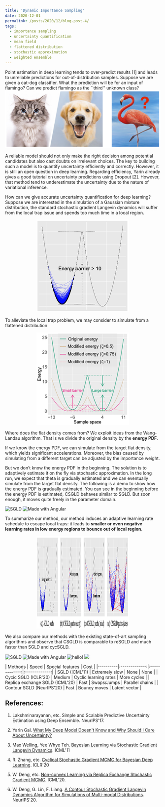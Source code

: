 ```yaml
---
title: 'Dynamic Importance Sampling'
date: 2020-12-01
permalink: /posts/2020/12/blog-post-4/
tags:
  - importance sampling
  - uncertainty quantification
  - mean field
  - flattened distribution
  - stochastic approximation
  - weighted ensemble
---
```


Point estimation in deep learning tends to over-predict results [1] and leads to unreliable predictions for out-of-distribution samples. Suppose we are given a cat-dog classifier. What the prediction will be for an input of flamingo? Can we predict flamingo as the ``third'' unknown class?
![Over-prediction in deep learning](/images/cat_dog.png)


A reliable model should not only make the right decision among potential candidates but also cast doubts on irrelevant choices. The key to building such a model is to quantify uncertainty efficiently and correctly. However, it is still an open question in deep learning. Regarding efficiency, Yarin already gives a good tutorial on uncertainty predictions using Dropout [2]. However, that method tend to underestimate the uncertainty due to the nature of variational inference. 


How can we give accurate uncertainty quantification for deep learning? Suppose we are interested in the simulation of a Gaussian mixture distribution, the standard stochastic gradient Langevin dynamics will suffer from the local trap issue and spends too much time in a local region.  

<p align="center">
    <img src="/images/original_density.png" width="300" height="300" />
</p>


To alleviate the local trap problem, we may consider to simulate from a flattened distribution

<p align="center">
    <img src="/images/flat_density.png" width="300" height="300" />
</p>

Where does the flat density comes from? We exploit ideas from the Wang-Landau algorithm. That is we divide the original density by the **energy PDF**.

If we know the energy PDF, we can simulate from the target flat density, which yields significant accelerations. Moreover, the bias caused by simulating from a different target can be adjusted by the importance weight.

But we don’t know the energy PDF in the beginning. The solution is to adaptively estimate it on the fly via stochastic approximation. In the long run, we expect that theta is gradually estimated and we can eventually simulate from the target flat density. The following is a demo to show how the energy PDF is gradually estimated. You can see in the beginning before the energy PDF is estimated, CSGLD behaves similar to SGLD. But soon enough, it moves quite freely in the parameter domain.
<p float="left">
  <img src="/images/CSGLD/CSGLD_with_PDF.gif" width="200" title="SGLD"/>
  <img src="/images/CSGLD/CSGLD_PDF.gif" width="200" alt="Made with Angular" title="Angular" /> 
</p>


To summarize our method, our method induces an adaptive learning rate schedule to escape local traps: it leads to **smaller or even negative learning rates in low energy regions to bounce out of local region**. 

<p align="center">
    <img src="/images/moves.png" width="300" height="300" />
</p>


We also compare our methods with the existing state-of-art sampling algorithms and observe that CSGLD is comparable to reSGLD and much faster than SGLD and cycSGLD.
<p float="left">
  <img src="/images/CSGLD/SGLD.gif" width="185" title="SGLD"/>
  <img src="/images/CSGLD/cycSGLD.gif" width="185" alt="Made with Angular" title="Angular" />
  <img src="/images/CSGLD/reSGLD.gif" width="185" alt="hello!" title="adam solomon's hello"/>
  <img src="/images/CSGLD/CSGLD.gif" width="185" />
</p>
| Methods   |      Speed      | Special features  | Cost |
|----------|:-------------:|:-------------:|:-------------:|
| SGLD (ICML'11) |  Extremely slow | None | None |
| Cycic SGLD (ICLR'20) |    Medium   | Cyclic learning rates  | More cycles |
| Replica exchange SGLD (ICML'20) | Fast | Swaps/Jumps | Parallel chains |
| Contour SGLD (NeurIPS'20) | Fast | Bouncy moves | Latent vector |




## References:

1. Lakshminarayanan, etc. Simple and Scalable Predictive Uncertainty Estimation using Deep Ensemble. NeurIPS'17.

2. Yarin Gal. [What My Deep Model Doesn't Know and Why Should I Care About Uncertainty?](https://www.cs.ox.ac.uk/people/yarin.gal/website/blog_3d801aa532c1ce.html)

3. Max Welling, Yee Whye Teh. [Bayesian Learning via Stochastic Gradient Langevin Dynamics](https://pdfs.semanticscholar.org/aeed/631d6a84100b5e9a021ec1914095c66de415.pdf). ICML'11

4. R. Zhang, etc. [Cyclical Stochastic Gradient MCMC for Bayesian Deep Learning](https://arxiv.org/pdf/1902.03932.pdf). ICLR'20

5. W. Deng, etc. [Non-convex Learning via Replica Exchange Stochastic Gradient MCMC](https://arxiv.org/pdf/2008.05367.pdf). ICML'20.

6. W. Deng, G. Lin, F. Liang. [A Contour Stochastic Gradient Langevin Dynamics Algorithm for Simulations of Multi-modal Distributions](https://arxiv.org/pdf/2010.09800.pdf). NeurIPS'20.

